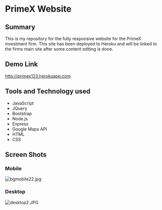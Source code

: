 # PrimeX Website #

## Summary ##

This is my repository for the fully responsive website for the PrimeX investment firm.  This site has been deployed to Heroku and will be linked to the firms main site after some content editing is done.

## Demo Link ##
http://primex123.herokuapp.com

## Tools and Technology used ##

* JavaScript
* JQuery
* Bootstrap
* Node.js
* Express
* Google Maps API
* HTML
* CSS

## Screen Shots ##

### Mobile ###
![bgmobile22.jpg](https://bitbucket.org/repo/qGRB8b/images/1352106838-bgmobile22.jpg)

### Desktop ###
![desktop2.JPG](https://bitbucket.org/repo/qGRB8b/images/2654177017-desktop2.JPG)